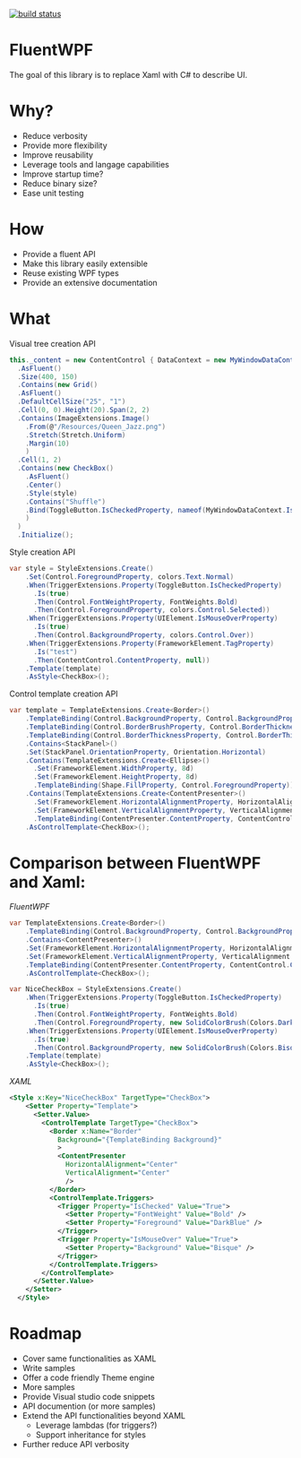 [![build status](https://gitlab.com/ju2pom/FluentWPF/badges/master/build.svg)](https://gitlab.com/ju2pom/FluentWPF/commits/master)

# FluentWPF

The goal of this library is to replace Xaml with C# to describe UI.

# Why?
- Reduce verbosity
- Provide more flexibility
- Improve reusability
- Leverage tools and langage capabilities
- Improve startup time?
- Reduce binary size?
- Ease unit testing

# How
- Provide a fluent API
- Make this library easily extensible
- Reuse existing WPF types
- Provide an extensive documentation

# What
Visual tree creation API

```csharp
this._content = new ContentControl { DataContext = new MyWindowDataContext() }
  .AsFluent()
  .Size(400, 150)
  .Contains(new Grid()
  .AsFluent()
  .DefaultCellSize("25", "1")
  .Cell(0, 0).Height(20).Span(2, 2)
  .Contains(ImageExtensions.Image()
    .From(@"/Resources/Queen_Jazz.png")
    .Stretch(Stretch.Uniform)
    .Margin(10)
    )
  .Cell(1, 2)
  .Contains(new CheckBox()
    .AsFluent()
    .Center()
    .Style(style)
    .Contains("Shuffle")
    .Bind(ToggleButton.IsCheckedProperty, nameof(MyWindowDataContext.IsShuffleEnabled), BindingMode.OneWay)
    )
  )
  .Initialize();
```

Style creation API
```csharp
var style = StyleExtensions.Create()
    .Set(Control.ForegroundProperty, colors.Text.Normal)
    .When(TriggerExtensions.Property(ToggleButton.IsCheckedProperty)
      .Is(true)
      .Then(Control.FontWeightProperty, FontWeights.Bold)
      .Then(Control.ForegroundProperty, colors.Control.Selected))
    .When(TriggerExtensions.Property(UIElement.IsMouseOverProperty)
      .Is(true)
      .Then(Control.BackgroundProperty, colors.Control.Over))
    .When(TriggerExtensions.Property(FrameworkElement.TagProperty)
      .Is("test")
      .Then(ContentControl.ContentProperty, null))
    .Template(template)
    .AsStyle<CheckBox>();
```

Control template creation API
```csharp
var template = TemplateExtensions.Create<Border>()
    .TemplateBinding(Control.BackgroundProperty, Control.BackgroundProperty)
    .TemplateBinding(Control.BorderBrushProperty, Control.BorderThicknessProperty)
    .TemplateBinding(Control.BorderThicknessProperty, Control.BorderThicknessProperty)
    .Contains<StackPanel>()
    .Set(StackPanel.OrientationProperty, Orientation.Horizontal)
    .Contains(TemplateExtensions.Create<Ellipse>()
      .Set(FrameworkElement.WidthProperty, 8d)
      .Set(FrameworkElement.HeightProperty, 8d)
      .TemplateBinding(Shape.FillProperty, Control.ForegroundProperty))
    .Contains(TemplateExtensions.Create<ContentPresenter>()
      .Set(FrameworkElement.HorizontalAlignmentProperty, HorizontalAlignment.Center)
      .Set(FrameworkElement.VerticalAlignmentProperty, VerticalAlignment.Center)
      .TemplateBinding(ContentPresenter.ContentProperty, ContentControl.ContentProperty))
    .AsControlTemplate<CheckBox>();
```
# Comparison between FluentWPF and Xaml:

*FluentWPF*

```csharp
var TemplateExtensions.Create<Border>()
    .TemplateBinding(Control.BackgroundProperty, Control.BackgroundProperty)
    .Contains<ContentPresenter>()
    .Set(FrameworkElement.HorizontalAlignmentProperty, HorizontalAlignment.Center)
    .Set(FrameworkElement.VerticalAlignmentProperty, VerticalAlignment.Center)
    .TemplateBinding(ContentPresenter.ContentProperty, ContentControl.ContentProperty)
    .AsControlTemplate<CheckBox>();

var NiceCheckBox = StyleExtensions.Create()
    .When(TriggerExtensions.Property(ToggleButton.IsCheckedProperty)
      .Is(true)
      .Then(Control.FontWeightProperty, FontWeights.Bold)
      .Then(Control.ForegroundProperty, new SolidColorBrush(Colors.DarkBlue)))
    .When(TriggerExtensions.Property(UIElement.IsMouseOverProperty)
      .Is(true)
      .Then(Control.BackgroundProperty, new SolidColorBrush(Colors.Bisque)))
    .Template(template)
    .AsStyle<CheckBox>();
```    
*XAML*

```xml
<Style x:Key="NiceCheckBox" TargetType="CheckBox">
    <Setter Property="Template">
      <Setter.Value>
        <ControlTemplate TargetType="CheckBox">
          <Border x:Name="Border"
            Background="{TemplateBinding Background}"
            >
            <ContentPresenter
              HorizontalAlignment="Center"
              VerticalAlignment="Center"
              />
          </Border>
          <ControlTemplate.Triggers>
            <Trigger Property="IsChecked" Value="True">
              <Setter Property="FontWeight" Value="Bold" />
              <Setter Property="Foreground" Value="DarkBlue" />
            </Trigger>
            <Trigger Property="IsMouseOver" Value="True">
              <Setter Property="Background" Value="Bisque" />
            </Trigger>
          </ControlTemplate.Triggers>
        </ControlTemplate>
      </Setter.Value>
    </Setter>
  </Style>
  ```
  
# Roadmap
- Cover same functionalities as XAML
- Write samples
- Offer a code friendly Theme engine
- More samples
- Provide Visual studio code snippets
- API documention (or more samples)
- Extend the API functionalities beyond XAML
  - Leverage lambdas (for triggers?)
  - Support inheritance for styles
- Further reduce API verbosity